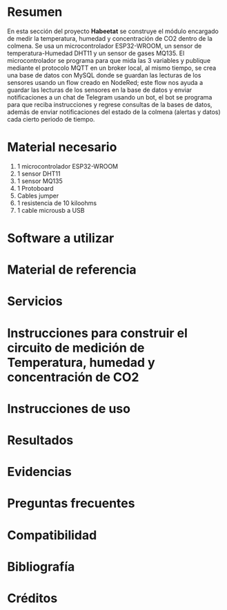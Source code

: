 # Resumen

En esta sección del proyecto **Habeetat** se construye el módulo encargado de medir la temperatura, humedad y concentración de CO2 dentro de la colmena. Se usa un microcontrolador ESP32-WROOM, un sensor de temperatura-Humedad DHT11 y un sensor de gases MQ135. El microcontrolador se programa para que mida las 3 variables y publique mediante el protocolo MQTT en un broker local, al mismo tiempo, se crea una base de datos con MySQL donde se guardan las lecturas de los sensores usando un flow creado en NodeRed; este flow nos ayuda a guardar las lecturas de los sensores en la base de datos y enviar notificaciones a un chat de Telegram usando un bot, el bot se programa para que reciba instrucciones y regrese consultas de la bases de datos, además de enviar notificaciones del estado de la colmena (alertas y datos) cada cierto periodo de tiempo.  

# Material necesario
1. 1 microcontrolador ESP32-WROOM
2. 1 sensor DHT11
3. 1 sensor MQ135
4. 1 Protoboard 
5. Cables jumper
6. 1 resistencia de 10 kiloohms
7. 1 cable microusb a USB

# Software a utilizar

# Material de referencia

# Servicios

# Instrucciones para construir el circuito de medición de Temperatura, humedad y concentración de CO2

# Instrucciones de uso

# Resultados

# Evidencias

# Preguntas frecuentes

# Compatibilidad

# Bibliografía

# Créditos